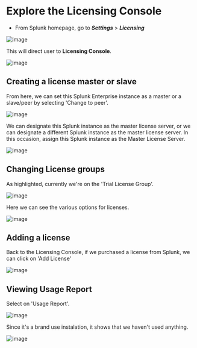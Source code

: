 # Explore the Licensing Console

- From Splunk homepage, go to ***Settings*** > ***Licensing***

![image](https://github.com/user-attachments/assets/303312db-3a79-4eef-ac33-44f5d3c20966)

This will direct user to **Licensing Console**. 

![image](https://github.com/user-attachments/assets/2c36b2fa-9ad8-47e6-9d75-ef9913b4bc25)

## Creating a license master or slave

From here, we can set this Splunk Enterprise instance as a master or a slave/peer by selecting 'Change to peer'.

![image](https://github.com/user-attachments/assets/b2e9b607-a75b-472b-a037-e592ce7c4949)

We can designate this Splunk instance as the master license server, or we can designate a different Splunk instance as the master license server. In this occasion, assign this Splunk instance as the Master License Server.

![image](https://github.com/user-attachments/assets/9508eb33-f61e-4928-95da-47430bb8c79d)

## Changing License groups

As highlighted, currently we're on the 'Trial License Group'.

![image](https://github.com/user-attachments/assets/319fc693-3649-48c2-b49c-0a6e269a4302)

Here we can see the various options for licenses.

![image](https://github.com/user-attachments/assets/1261fe89-6a0e-4aaa-a5f8-9a7df3cec6a5)

## Adding a license

Back to the Licensing Console, if we purchased a license from Splunk, we can click on 'Add License' 

![image](https://github.com/user-attachments/assets/91d08fbb-1d61-4dd2-987a-124cc2bbfeb3)

## Viewing Usage Report

Select on 'Usage Report'. 

![image](https://github.com/user-attachments/assets/cd0366eb-99ec-4928-88a6-6ec6c256295b)

Since it's a brand use instalation, it shows that we haven't used anything.

![image](https://github.com/user-attachments/assets/952a0d7f-0f2e-47ba-ae4c-700accd5b777)
